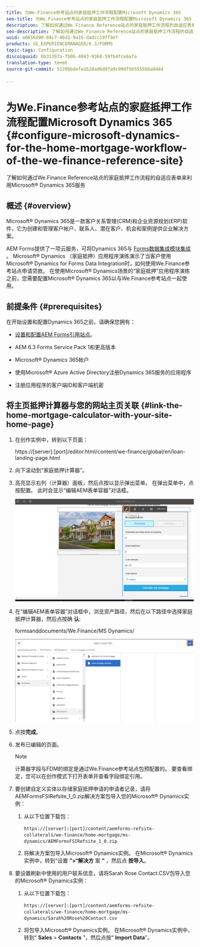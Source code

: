 ```yaml
---
title: 为We.Finance参考站点的家庭抵押工作流程配置Microsoft Dynamics 365
seo-title: 为We.Finance参考站点的家庭抵押工作流程配置Microsoft Dynamics 365
description: 了解如何通过We.Finance Reference站点的家庭抵押工作流程的自适应表单来利用Microsoft® Dynamics 365服务
seo-description: 了解如何通过We.Finance Reference站点的家庭抵押工作流程的自适应表单来利用Microsoft® Dynamics 365服务
uuid: a0656d90-84c7-46d1-9a16-dadcc19ff9ef
products: SG_EXPERIENCEMANAGER/6.3/FORMS
topic-tags: Configuration
discoiquuid: 6b31397a-fb06-4043-9368-59fb4fce8afa
translation-type: tm+mt
source-git-commit: 5120bbdefea528ad6d07a9c99df565555b6a8444

---
```



# 为We.Finance参考站点的家庭抵押工作流程配置Microsoft Dynamics 365 {#configure-microsoft-dynamics-for-the-home-mortgage-workflow-of-the-we-finance-reference-site}

了解如何通过We.Finance Reference站点的家庭抵押工作流程的自适应表单来利用Microsoft® Dynamics 365服务

## 概述 {#overview}

Microsoft® Dynamics 365是一款客户关系管理(CRM)和企业资源规划(ERP)软件，它为创建和管理客户帐户、联系人、潜在客户、机会和案例提供企业解决方案。

AEM Forms提供了一项云服务，可将Dynamics 365与 [Forms数据集成模块集成](/help/forms/using/data-integration.md) 。 Microsoft® Dynamics [](/help/forms/using/finance-reference-site-walkthrough.md#home-mortgage-application-walkthrough-with-microsoft-dynamics) （家庭抵押）应用程序演练演示了当客户使用Microsoft® Dynamics for Forms Data Integration时，如何使用We.Finance参考站点申请贷款。 在使用Microsoft® Dynamics场景的“家庭抵押”应用程序演练之前，您需要配置Microsoft® Dynamics 365以与We.Finance参考站点一起使用。

## 前提条件 {#prerequisites}

在开始设置和配置Dynamics 365之前，请确保您拥有：

* [设置和配置AEM Forms引用站点](/help/forms/using/setup-reference-sites.md)。

* AEM 6.3 Forms Service Pack 1和更高版本
* Microsoft® Dynamics 365帐户
* 使用Microsoft® Azure Active Directory注册Dynamics 365服务的应用程序
* 注册应用程序的客户端ID和客户端机密

## 将主页抵押计算器与您的网站主页关联 {#link-the-home-mortgage-calculator-with-your-site-home-page}

1. 在创作实例中，转到以下页面：

   https://[server]:[port]/editor.html/content/we-finance/global/en/loan-landing-page.html

1. 向下滚动到“家庭抵押计算器”。
1. 高亮显示右列（计算器）面板，然后点按以显示弹出菜单。 在弹出菜单中，点按配置。 此时会显示“编辑AEM表单容器”对话框。

   ![计算器配置面板](assets/calculatorconfigurepanel.png)

1. 在“编辑AEM表单容器”对话框中，浏览资产路径，然后在以下路径中选择家庭抵押计算器，然后点按确 **认**:

   formsanddocuments/We.Finance/MS Dynamics/

   ![selectassetpath](assets/selectassetpath.png)

1. 点按&#x200B;**完成**。
1. 发布已编辑的页面。

   >[!NOTE]
   >
   >计算器字段与FDM的绑定是通过We.Finance参考站点包预配置的。 要查看绑定，您可以在创作模式下打开表单并查看字段绑定引用。

1. 要创建自定义实体以存储家庭抵押申请的申请者记录，请将AEMFormsFSIRefsite_1_0.zip解决方案包导入您的Microsoft® Dynamics实例：

   1. 从以下位置下载包：

      `https://[server]:[port]/content/aemforms-refsite-collaterals/we-finance/home-mortgage/ms-dynamics/AEMFormsFSIRefsite_1_0.zip`

   1. 将解决方案包导入Microsoft® Dynamics实例。 在Microsoft® Dynamics实例中，转到“设置 **”>“解决方** 案 **”** ，然后点 **按导入**。

1. 要设置刷新中使用的用户联系信息，请将Sarah Rose Contact.CSV包导入您的Microsoft® Dynamics实例：

   1. 从以下位置下载包：

      `https://[server]:[port]/content/aemforms-refsite-collaterals/we-finance/home-mortgage/ms-dynamics/Sarah%20Rose%20Contact.csv`

   1. 将包导入Microsoft® Dynamics实例。 在Microsoft® Dynamics实例中，转到“ **Sales** > **Contacts** ”，然后点按“ **Import Data**”。

